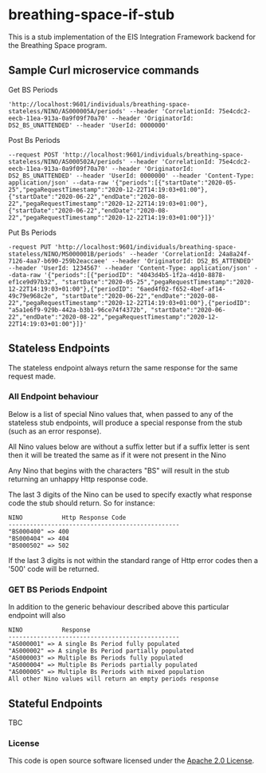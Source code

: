# breathing-space-if-stub

This is a stub implementation of the EIS Integration Framework backend for the Breathing Space program.

## Sample Curl microservice commands

Get BS Periods

    'http://localhost:9601/individuals/breathing-space-stateless/NINO/AS000005A/periods' --header 'CorrelationId: 75e4cdc2-eecb-11ea-913a-0a9f09f70a70' --header 'OriginatorId: DS2_BS_UNATTENDED' --header 'UserId: 0000000'

Post Bs Periods

    --request POST 'http://localhost:9601/individuals/breathing-space-stateless/NINO/AS000502A/periods' --header 'CorrelationId: 75e4cdc2-eecb-11ea-913a-0a9f09f70a70' --header 'OriginatorId: DS2_BS_UNATTENDED' --header 'UserId: 0000000' --header 'Content-Type: application/json' --data-raw '{"periods":[{"startDate":"2020-05-25","pegaRequestTimestamp":"2020-12-22T14:19:03+01:00"},{"startDate":"2020-06-22","endDate":"2020-08-22","pegaRequestTimestamp":"2020-12-22T14:19:03+01:00"},{"startDate":"2020-06-22","endDate":"2020-08-22","pegaRequestTimestamp":"2020-12-22T14:19:03+01:00"}]}'

Put Bs Periods

    -request PUT 'http://localhost:9601/individuals/breathing-space-stateless/NINO/MS000001B/periods' --header 'CorrelationId: 24a8a24f-7126-4aa7-b690-259b2eaccaee' --header 'OriginatorId: DS2_BS_ATTENDED' --header 'UserId: 1234567' --header 'Content-Type: application/json' --data-raw '{"periods":[{"periodID": "4043d4b5-1f2a-4d10-8878-ef1ce9d97b32", "startDate":"2020-05-25","pegaRequestTimestamp":"2020-12-22T14:19:03+01:00"},{"periodID": "6aed4f02-f652-4bef-af14-49c79e968c2e", "startDate":"2020-06-22","endDate":"2020-08-22","pegaRequestTimestamp":"2020-12-22T14:19:03+01:00"},{"periodID": "a5a1e6f9-929b-442a-b3b1-96ce74f4372b", "startDate":"2020-06-22","endDate":"2020-08-22","pegaRequestTimestamp":"2020-12-22T14:19:03+01:00"}]}'

## Stateless Endpoints
The stateless endpoint always return the same response for the same request made.

### All Endpoint behaviour
Below is a list of special Nino values that, when passed to any of the stateless stub endpoints, will produce a special response from 
the stub (such as an error response).

All Nino values below are without a suffix letter but if a suffix letter is sent then it will be treated the same as if it were not present in the Nino

Any Nino that begins with the characters "BS" will result in the stub returning an unhappy Http response code. 

The last 3 digits of the Nino can be used to specify exactly what response code the stub should return. So
for instance:

    NINO           Http Response Code 
    ------------------------------------------------
    "BS000400" => 400
    "BS000404" => 404
    "BS000502" => 502

If the last 3 digits is not within the standard range of Http error codes then a '500' code will be returned. 

### GET BS Periods Endpoint
In addition to the generic behaviour described above this particular endpoint will also    

    NINO           Response 
    ------------------------------------------------
    "AS000001" => A single Bs Period fully populated
    "AS000002" => A single Bs Period partially populated
    "AS000003" => Multiple Bs Periods fully populated
    "AS000004" => Multiple Bs Periods partially populated
    "AS000005" => Multiple Bs Periods with mixed population
    All other Nino values will return an empty periods response

## Stateful Endpoints
TBC

### License

This code is open source software licensed under the [Apache 2.0 License]("http://www.apache.org/licenses/LICENSE-2.0.html").
